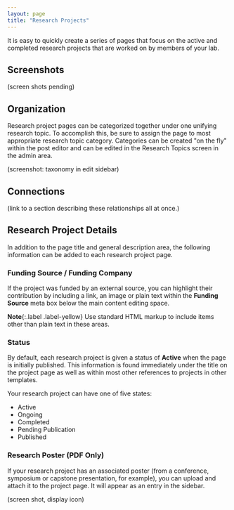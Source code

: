 ```yaml
---
layout: page
title: "Research Projects"
---
```


It is easy to quickly create a series of pages that focus on the active and completed research projects that are worked on by members of your lab.

## Screenshots ##

(screen shots pending)

## Organization ##

Research project pages can be categorized together under one unifying research topic. To accomplish this, be sure to assign the page to most appropriate research topic category. Categories can be created "on the fly" within the post editor and can be edited in the Research Topics screen in the admin area.

(screenshot: taxonomy in edit sidebar)

## Connections ##

(link to a section describing these relationships all at once.)

## Research Project Details ##

In addition to the page title and general description area, the following information can be added to each research project page.

### Funding Source / Funding Company ###

If the project was funded by an external source, you can highlight their contribution by including a link, an image or plain text within the **Funding Source** meta box below the main content editing space.

**Note**{:.label .label-yellow} Use standard HTML markup to include items other than plain text in these areas.

### Status ###

By default, each research project is given a status of **Active** when the page is initially published. This information is found immediately under the title on the project page as well as within most other references to projects in other templates.

Your research project can have one of five states:

- Active
- Ongoing
- Completed
- Pending Publication
- Published

### Research Poster (PDF Only) ###

If your research project has an associated poster (from a conference, symposium or capstone presentation, for example), you can upload and attach it to the project page. It will appear as an entry in the sidebar.

(screen shot, display icon)
